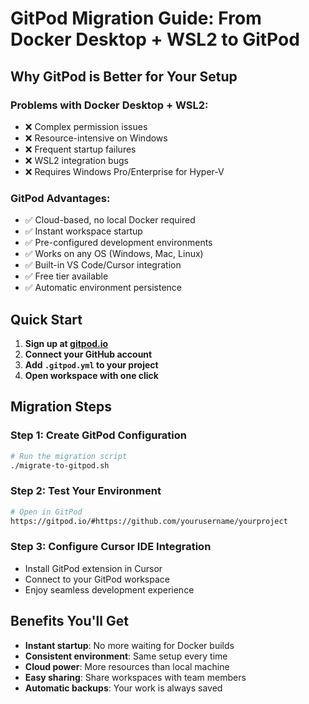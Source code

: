 # GitPod Migration Guide: From Docker Desktop + WSL2 to GitPod

## Why GitPod is Better for Your Setup

### **Problems with Docker Desktop + WSL2:**
- ❌ Complex permission issues
- ❌ Resource-intensive on Windows
- ❌ Frequent startup failures
- ❌ WSL2 integration bugs
- ❌ Requires Windows Pro/Enterprise for Hyper-V

### **GitPod Advantages:**
- ✅ Cloud-based, no local Docker required
- ✅ Instant workspace startup
- ✅ Pre-configured development environments
- ✅ Works on any OS (Windows, Mac, Linux)
- ✅ Built-in VS Code/Cursor integration
- ✅ Free tier available
- ✅ Automatic environment persistence

## Quick Start

1. **Sign up at [gitpod.io](https://gitpod.io)**
2. **Connect your GitHub account**
3. **Add `.gitpod.yml` to your project**
4. **Open workspace with one click**

## Migration Steps

### Step 1: Create GitPod Configuration
```bash
# Run the migration script
./migrate-to-gitpod.sh
```

### Step 2: Test Your Environment
```bash
# Open in GitPod
https://gitpod.io/#https://github.com/yourusername/yourproject
```

### Step 3: Configure Cursor IDE Integration
- Install GitPod extension in Cursor
- Connect to your GitPod workspace
- Enjoy seamless development experience

## Benefits You'll Get

- **Instant startup**: No more waiting for Docker builds
- **Consistent environment**: Same setup every time
- **Cloud power**: More resources than local machine
- **Easy sharing**: Share workspaces with team members
- **Automatic backups**: Your work is always saved
